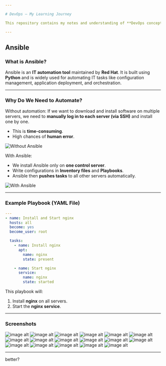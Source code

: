 ```yaml
---

# DevOps – My Learning Journey

This repository contains my notes and understanding of **DevOps concepts**.

---
```


## Ansible

### What is Ansible?

Ansible is an **IT automation tool** maintained by **Red Hat**.
It is built using **Python** and is widely used for automating IT tasks like configuration management, application deployment, and orchestration.

---

### Why Do We Need to Automate?

 Without automation:
If we want to download and install software on multiple servers, we need to **manually log in to each server (via SSH)** and install one by one.

* This is **time-consuming**.
* High chances of **human error**.

![Without Ansible](https://github.com/adhikarilaxman/DevOps-Journey/blob/a1ce94e7f429fba0220e02b28f1119f1eed28141/Day19/Without%20Ansible%20SSH.png)

 With Ansible:

* We install Ansible only on **one control server**.
* Write configurations in **Inventory files** and **Playbooks**.
* Ansible then **pushes tasks** to all other servers automatically.

![With Ansible](https://github.com/adhikarilaxman/DevOps-Journey/blob/a1ce94e7f429fba0220e02b28f1119f1eed28141/Day19/With%20Ansible%20SSH.png)

---

### Example Playbook (YAML File)

```yaml
---
- name: Install and Start nginx
  hosts: all
  become: yes
  become_user: root

  tasks:
    - name: Install nginx
      apt:
        name: nginx
        state: present

    - name: Start nginx
      service:
        name: nginx
        state: started
```

 This playbook will:

1. Install **nginx** on all servers.
2. Start the **nginx service**.

---

### Screenshots

![image alt](https://github.com/adhikarilaxman/DevOps-Journey/blob/a1ce94e7f429fba0220e02b28f1119f1eed28141/Day19/Day%2019%2001.png)
![image alt](https://github.com/adhikarilaxman/DevOps-Journey/blob/a1ce94e7f429fba0220e02b28f1119f1eed28141/Day19/Day%2019%2002.png)
![image alt](https://github.com/adhikarilaxman/DevOps-Journey/blob/a1ce94e7f429fba0220e02b28f1119f1eed28141/Day19/Day%2019%2003.png)
![image alt](https://github.com/adhikarilaxman/DevOps-Journey/blob/a1ce94e7f429fba0220e02b28f1119f1eed28141/Day19/Day%2019%2004.png)
![image alt](https://github.com/adhikarilaxman/DevOps-Journey/blob/a1ce94e7f429fba0220e02b28f1119f1eed28141/Day19/Day%2019%2005.png)
![image alt](https://github.com/adhikarilaxman/DevOps-Journey/blob/a1ce94e7f429fba0220e02b28f1119f1eed28141/Day19/Day%2019%2006.png)
![image alt](https://github.com/adhikarilaxman/DevOps-Journey/blob/a1ce94e7f429fba0220e02b28f1119f1eed28141/Day19/Day%2019%2007.png)
![image alt](https://github.com/adhikarilaxman/DevOps-Journey/blob/a1ce94e7f429fba0220e02b28f1119f1eed28141/Day19/Day%2019%2008.png)
![image alt](https://github.com/adhikarilaxman/DevOps-Journey/blob/a1ce94e7f429fba0220e02b28f1119f1eed28141/Day19/Day%2019%2009.png)
![image alt](https://github.com/adhikarilaxman/DevOps-Journey/blob/a1ce94e7f429fba0220e02b28f1119f1eed28141/Day19/Day%2019%2010.png)
![image alt](https://github.com/adhikarilaxman/DevOps-Journey/blob/a1ce94e7f429fba0220e02b28f1119f1eed28141/Day19/Day%2019%2011.png)
![image alt](https://github.com/adhikarilaxman/DevOps-Journey/blob/a1ce94e7f429fba0220e02b28f1119f1eed28141/Day19/Day%2019%2012.png)
![image alt](https://github.com/adhikarilaxman/DevOps-Journey/blob/a1ce94e7f429fba0220e02b28f1119f1eed28141/Day19/Day%2019%2013.png)
![image alt](https://github.com/adhikarilaxman/DevOps-Journey/blob/a1ce94e7f429fba0220e02b28f1119f1eed28141/Day19/Day%2019%2014.png)
![image alt](https://github.com/adhikarilaxman/DevOps-Journey/blob/a1ce94e7f429fba0220e02b28f1119f1eed28141/Day19/Day%2019%2015.png)
![image alt](https://github.com/adhikarilaxman/DevOps-Journey/blob/a1ce94e7f429fba0220e02b28f1119f1eed28141/Day19/Day%2019%2016.png)
![image alt](https://github.com/adhikarilaxman/DevOps-Journey/blob/a1ce94e7f429fba0220e02b28f1119f1eed28141/Day19/Day%2019%2017.png)

---
better?
